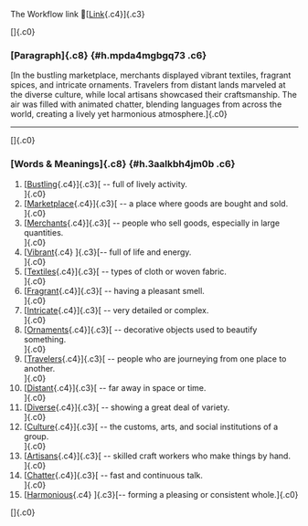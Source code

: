 The Workflow link
👏[[Link](https://www.google.com/url?q=http://www.google.com&sa=D&source=editors&ust=1756986148655738&usg=AOvVaw2zq6Xq2YjSDdKyZDrzoP4n){.c4}]{.c3}

[]{.c0}

### [Paragraph]{.c8} {#h.mpda4mgbgq73 .c6}

[In the bustling marketplace, merchants displayed vibrant textiles,
fragrant spices, and intricate ornaments. Travelers from distant lands
marveled at the diverse culture, while local artisans showcased their
craftsmanship. The air was filled with animated chatter, blending
languages from across the world, creating a lively yet harmonious
atmosphere.]{.c0}

------------------------------------------------------------------------

[]{.c0}

### [Words & Meanings]{.c8} {#h.3aalkbh4jm0b .c6}

1.  [[Bustling](https://www.google.com/url?q=http://www.google.com&sa=D&source=editors&ust=1756986148657000&usg=AOvVaw2E4YrYc0hVu1vVwQgAW-bU){.c4}]{.c3}[ --
    full of lively activity.\
    ]{.c0}
2.  [[Marketplace](https://www.google.com/url?q=http://www.google.com&sa=D&source=editors&ust=1756986148657278&usg=AOvVaw0phRc7DIGAN5yXfITzQGfQ){.c4}]{.c3}[ --
    a place where goods are bought and sold.\
    ]{.c0}
3.  [[Merchants](https://www.google.com/url?q=http://www.google.com&sa=D&source=editors&ust=1756986148657499&usg=AOvVaw32XruFu24wBC22tA5jJORo){.c4}]{.c3}[ --
    people who sell goods, especially in large quantities.\
    ]{.c0}
4.  [[Vibrant](https://www.google.com/url?q=http://www.google.com&sa=D&source=editors&ust=1756986148657726&usg=AOvVaw0pttMX1N20dXSiZZb1N5EK){.c4}
    ]{.c3}[-- full of life and energy.\
    ]{.c0}
5.  [[Textiles](https://www.google.com/url?q=http://www.google.com&sa=D&source=editors&ust=1756986148657890&usg=AOvVaw22iMnwiaxVjunzyO9cyoay){.c4}]{.c3}[ --
    types of cloth or woven fabric.\
    ]{.c0}
6.  [[Fragrant](https://www.google.com/url?q=http://www.google.com&sa=D&source=editors&ust=1756986148658040&usg=AOvVaw1vHlSGnrvnilK0ONNU2M5c){.c4}]{.c3}[ --
    having a pleasant smell.\
    ]{.c0}
7.  [[Intricate](https://www.google.com/url?q=http://www.google.com&sa=D&source=editors&ust=1756986148658145&usg=AOvVaw1xrPXGWWMyHxdzpgGAQil0){.c4}]{.c3}[ --
    very detailed or complex.\
    ]{.c0}
8.  [[Ornaments](https://www.google.com/url?q=http://www.google.com&sa=D&source=editors&ust=1756986148658316&usg=AOvVaw3srYfuSQ5t3nGPre4_nmEB){.c4}]{.c3}[ --
    decorative objects used to beautify something.\
    ]{.c0}
9.  [[Travelers](https://www.google.com/url?q=http://www.google.com&sa=D&source=editors&ust=1756986148658495&usg=AOvVaw2BSdKwX4tBIIU-nXJhK2Ss){.c4}]{.c3}[ --
    people who are journeying from one place to another.\
    ]{.c0}
10. [[Distant](https://www.google.com/url?q=http://www.google.com&sa=D&source=editors&ust=1756986148658685&usg=AOvVaw3YuzqKBDlm_8j69E7v03RZ){.c4}]{.c3}[ --
    far away in space or time.\
    ]{.c0}
11. [[Diverse](https://www.google.com/url?q=http://www.google.com&sa=D&source=editors&ust=1756986148658828&usg=AOvVaw2pP8AYuimiYm9i7mXlminc){.c4}]{.c3}[ --
    showing a great deal of variety.\
    ]{.c0}
12. [[Culture](https://www.google.com/url?q=http://www.google.com&sa=D&source=editors&ust=1756986148658987&usg=AOvVaw2ik0vuqJDsmxeSykrZ0jNJ){.c4}]{.c3}[ --
    the customs, arts, and social institutions of a group.\
    ]{.c0}
13. [[Artisans](https://www.google.com/url?q=http://www.google.com&sa=D&source=editors&ust=1756986148659200&usg=AOvVaw2947EINFfxI9i3qCJMaow9){.c4}]{.c3}[ --
    skilled craft workers who make things by hand.\
    ]{.c0}
14. [[Chatter](https://www.google.com/url?q=http://www.google.com&sa=D&source=editors&ust=1756986148659365&usg=AOvVaw1leOKSISsqzNUzNz80yXNk){.c4}]{.c3}[ --
    fast and continuous talk.\
    ]{.c0}
15. [[Harmonious](https://www.google.com/url?q=http://www.google.com&sa=D&source=editors&ust=1756986148659494&usg=AOvVaw3pTchgK5GBsT-4uE_5tyPK){.c4}
    ]{.c3}[-- forming a pleasing or consistent whole.]{.c0}

[]{.c0}
